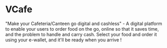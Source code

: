 # VCafe
"Make your Cafeteria/Canteen go digital and cashless" -  A digital platform to enable your users to order food on the go, online so that it saves time, and the problem to handle and carry cash. Select your food and order it using your e-wallet, and it'll be ready when you arrive !
